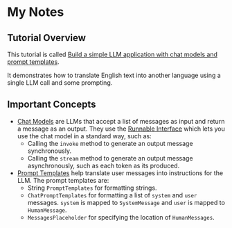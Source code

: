 # My Notes

## Tutorial Overview

This tutorial is called [Build a simple LLM application with chat models and prompt templates](https://python.langchain.com/docs/tutorials/llm_chain/).

It demonstrates how to translate English text into another language using a single LLM call and some prompting.

## Important Concepts

* [Chat Models](https://python.langchain.com/docs/concepts/chat_models/) are LLMs that accept a list of messages as input and return a message as an output. They use the [Runnable Interface](https://python.langchain.com/docs/concepts/runnables/) which lets you use the chat model in a standard way, such as:
   * Calling the `invoke` method to generate an output message synchronously.
   * Calling the `stream` method to generate an output message asynchronously, such as each token as its produced.
* [Prompt Templates](https://python.langchain.com/docs/concepts/prompt_templates/) help translate user messages into instructions for the LLM. The prompt templates are:
   * String `PromptTemplates` for formatting strings.
   * `ChatPromptTemplates` for formatting a list of `system` and `user` messages. `system` is mapped to `SystemMessage` and `user` is mapped to `HumanMessage`.
   * `MessagesPlaceholder` for specifying the location of `HumanMessages`.
